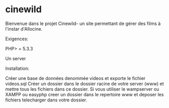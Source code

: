 # cinewild

Bienvenue dans le projet Cinewild- un site permettant de  gérer des films à l'instar d'Allocine.


Exigences:

PHP> = 5.3.3

Un server 


Installation:

Créer une base de données  denommée videos et exporte  le fichier  videos.sql
Créer un dossier dans  le dossier racine de votre server (www) et mettre  tous les fichiers dans ce dossier.
Si vous utiliser le wampserver ou  XAMPP ou easyphp  creer un dossier dans  le repertoire www  et  deposer les  fichiers telecharger dans votre dossier.

